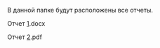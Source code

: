 В данной папке будут расположены все отчеты.

Отчет [1](https://github.com/zero777c/ProjectPractice-Agamir.G-241-339/blob/main/reports/Отчёт.docx).docx

Отчет [2](https://github.com/zero777c/ProjectPractice-Agamir.G-241-339/blob/main/reports/Отчета.pdf).pdf
